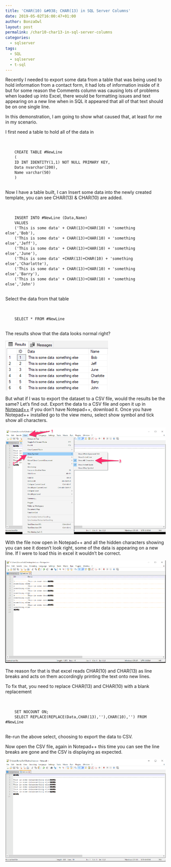 ```yaml
---
title: 'CHAR(10) &#038; CHAR(13) in SQL Server Columns'
date: 2019-05-02T16:00:47+01:00
author: BonzaOwl
layout: post
permalink: /char10-char13-in-sql-server-columns
categories:
  - sqlserver
tags:
  - SQL
  - sqlserver
  - t-sql
---
```


Recently I needed to export some data from a table that was being used to hold information from a contact form, it had lots of information inside of it but for some reason the Comments column was causing lots of problems when loaded up into Excel, there would be formatting issues and text appearing on a new line when in SQL it appeared that all of that text should be on one single line.

In this demonstration, I am going to show what caused that, at least for me in my scenario.

I first need a table to hold all of the data in

<pre>     
  <code class="sql">
    CREATE TABLE #NewLine
    (
    ID INT IDENTITY(1,1) NOT NULL PRIMARY KEY,
    Data nvarchar(200),
    Name varchar(50)
    )
  </code>
</pre>

Now I have a table built, I can Insert some data into the newly created template, you can see CHAR(13) & CHAR(10) are added.

<pre>     
  <code class="sql">
    INSERT INTO #NewLine (Data,Name)
    VALUES
    ('This is some data' + CHAR(13)+CHAR(10) + 'something else','Bob'),
    ('This is some data' + CHAR(13)+CHAR(10) + 'something else','Jeff'),
    ('This is some data' + CHAR(13)+CHAR(10) + 'something else','June'),
    ('This is some data' +CHAR(13)+CHAR(10) + 'something else','Charlotte'),
    ('This is some data' + CHAR(13)+CHAR(10) + 'something else','Barry'),
    ('This is some data' + CHAR(13)+CHAR(10) + 'something else','John')
  </code>
</pre>

Select the data from that table

<pre>     
  <code class="sql">
    SELECT * FROM #NewLine
  </code>
</pre>

The results show that the data looks normal right?

![](/assets/img/newline-data1.png)

But what if I was to export the dataset to a CSV file, would the results be the same? Let&#8217;s find out. Export the data to a CSV file and open it up in [Notepad++](https://notepad-plus-plus.org/) if you don&#8217;t have Notepad++, download it. Once you have Notepad++ installed go to the view menu, select show symbol and tick show all characters.

![](/assets/img/newline-data4.png)

With the file now open in Notepad++ and all the hidden characters showing you can see it doesn&#8217;t look right, some of the data is appearing on a new line. If I were to load this in excel it wouldn&#8217;t be correct.

![](/assets/img/newline-data2.png)

The reason for that is that excel reads CHAR(10) and CHAR(13) as line breaks and acts on them accordingly printing the text onto new lines.

To fix that, you need to replace CHAR(13) and CHAR(10) with a blank replacement

<pre>     
  <code class="sql">
    SET NOCOUNT ON;
    SELECT REPLACE(REPLACE(Data,CHAR(13),''),CHAR(10),'') FROM #NewLine
  </code>
</pre>

Re-run the above select, choosing to export the data to CSV.

Now open the CSV file, again in Notepad++ this time you can see the line breaks are gone and the CSV is displaying as expected.

![](/assets/img/newline-data3.png)
